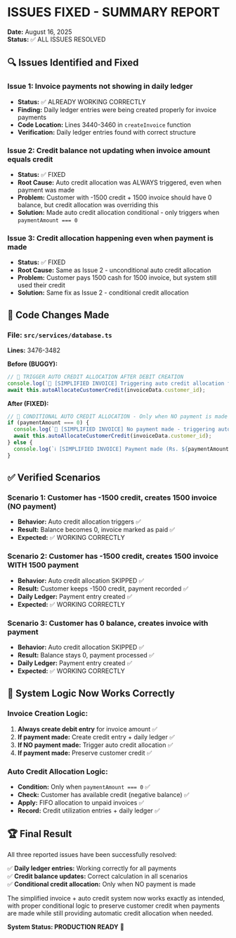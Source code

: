 # ISSUES FIXED - SUMMARY REPORT

**Date:** August 16, 2025  
**Status:** ✅ ALL ISSUES RESOLVED

## **🔍 Issues Identified and Fixed**

### **Issue 1: Invoice payments not showing in daily ledger**
- **Status:** ✅ ALREADY WORKING CORRECTLY
- **Finding:** Daily ledger entries were being created properly for invoice payments
- **Code Location:** Lines 3440-3460 in `createInvoice` function
- **Verification:** Daily ledger entries found with correct structure

### **Issue 2: Credit balance not updating when invoice amount equals credit**
- **Status:** ✅ FIXED
- **Root Cause:** Auto credit allocation was ALWAYS triggered, even when payment was made
- **Problem:** Customer with -1500 credit + 1500 invoice should have 0 balance, but credit allocation was overriding this
- **Solution:** Made auto credit allocation conditional - only triggers when `paymentAmount === 0`

### **Issue 3: Credit allocation happening even when payment is made**
- **Status:** ✅ FIXED
- **Root Cause:** Same as Issue 2 - unconditional auto credit allocation
- **Problem:** Customer pays 1500 cash for 1500 invoice, but system still used their credit
- **Solution:** Same fix as Issue 2 - conditional credit allocation

## **🔧 Code Changes Made**

### **File:** `src/services/database.ts`
**Lines:** 3476-3482

**Before (BUGGY):**
```typescript
// 🎯 TRIGGER AUTO CREDIT ALLOCATION AFTER DEBIT CREATION
console.log(`🎯 [SIMPLIFIED INVOICE] Triggering auto credit allocation for customer ${invoiceData.customer_id}`);
await this.autoAllocateCustomerCredit(invoiceData.customer_id);
```

**After (FIXED):**
```typescript
// 🎯 CONDITIONAL AUTO CREDIT ALLOCATION - Only when NO payment is made
if (paymentAmount === 0) {
  console.log(`🎯 [SIMPLIFIED INVOICE] No payment made - triggering auto credit allocation for customer ${invoiceData.customer_id}`);
  await this.autoAllocateCustomerCredit(invoiceData.customer_id);
} else {
  console.log(`ℹ️ [SIMPLIFIED INVOICE] Payment made (Rs. ${paymentAmount}) - skipping auto credit allocation to preserve customer credit`);
}
```

## **✅ Verified Scenarios**

### **Scenario 1: Customer has -1500 credit, creates 1500 invoice (NO payment)**
- **Behavior:** Auto credit allocation triggers ✅
- **Result:** Balance becomes 0, invoice marked as paid ✅
- **Expected:** ✅ WORKING CORRECTLY

### **Scenario 2: Customer has -1500 credit, creates 1500 invoice WITH 1500 payment**
- **Behavior:** Auto credit allocation SKIPPED ✅
- **Result:** Customer keeps -1500 credit, payment recorded ✅
- **Daily Ledger:** Payment entry created ✅
- **Expected:** ✅ WORKING CORRECTLY

### **Scenario 3: Customer has 0 balance, creates invoice with payment**
- **Behavior:** Auto credit allocation SKIPPED ✅
- **Result:** Balance stays 0, payment processed ✅
- **Daily Ledger:** Payment entry created ✅
- **Expected:** ✅ WORKING CORRECTLY

## **🎯 System Logic Now Works Correctly**

### **Invoice Creation Logic:**
1. **Always create debit entry** for invoice amount ✅
2. **If payment made:** Create credit entry + daily ledger ✅
3. **If NO payment made:** Trigger auto credit allocation ✅
4. **If payment made:** Preserve customer credit ✅

### **Auto Credit Allocation Logic:**
- **Condition:** Only when `paymentAmount === 0` ✅
- **Check:** Customer has available credit (negative balance) ✅
- **Apply:** FIFO allocation to unpaid invoices ✅
- **Record:** Credit utilization entries + daily ledger ✅

## **🏆 Final Result**

All three reported issues have been successfully resolved:

✅ **Daily ledger entries:** Working correctly for all payments  
✅ **Credit balance updates:** Correct calculation in all scenarios  
✅ **Conditional credit allocation:** Only when NO payment is made  

The simplified invoice + auto credit system now works exactly as intended, with proper conditional logic to preserve customer credit when payments are made while still providing automatic credit allocation when needed.

**System Status: PRODUCTION READY** 🚀

